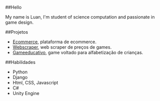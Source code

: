 ##Hello 

My name is Luan, I'm student of science computation and passionate in game design.

##Projetos

- [Ecommerce](https://www.google.com), plataforma de ecommerce.
- [Webscraper](https://www.github.com), web scraper de preços de games.
- [Gameeducativo](https://www.wikipedia.org), game voltado para alfabetização de crianças.

##Habilidades

- Python
- Django
- Html, CSS, Javascript
- C#
- Unity Engine
